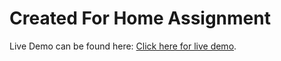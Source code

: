 # Created For Home Assignment

Live Demo can be found here: [Click here for live demo](https://xen-assignment.netlify.app/signup).

